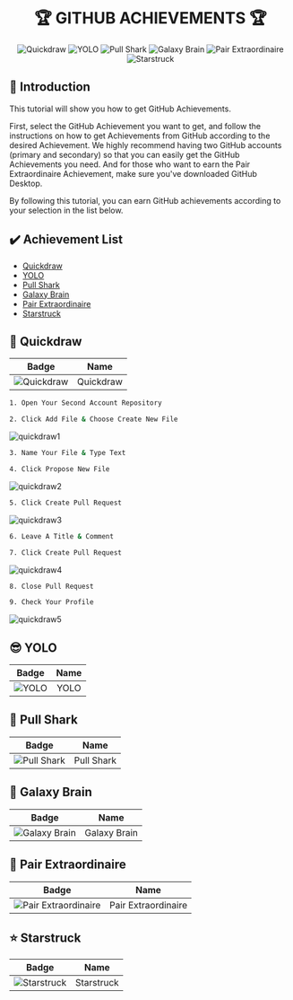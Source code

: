 <h1 align="center">🏆 GITHUB ACHIEVEMENTS 🏆</h1>

<div align="center">
  <img src="https://github.githubassets.com/images/modules/profile/achievements/quickdraw-default.png" alt="Quickdraw" />
  <img src="https://github.githubassets.com/images/modules/profile/achievements/yolo-default.png" alt="YOLO" />
  <img src="https://github.githubassets.com/images/modules/profile/achievements/pull-shark-default.png" alt="Pull Shark" />
  <img src="https://github.githubassets.com/images/modules/profile/achievements/galaxy-brain-default.png" alt="Galaxy Brain" />
  <img src="https://github.githubassets.com/images/modules/profile/achievements/pair-extraordinaire-default.png" alt="Pair Extraordinaire" />
  <img src="https://github.githubassets.com/images/modules/profile/achievements/starstruck-default.png" alt="Starstruck" />
</div>

## 👏 Introduction

This tutorial will show you how to get GitHub Achievements.

First, select the GitHub Achievement you want to get, and follow the instructions on how to get Achievements from GitHub according to the desired Achievement. We highly recommend having two GitHub accounts (primary and secondary) so that you can easily get the GitHub Achievements you need. And for those who want to earn the Pair Extraordinaire Achievement, make sure you've downloaded GitHub Desktop.

By following this tutorial, you can earn GitHub achievements according to your selection in the list below.

## ✔️ Achievement List
- [Quickdraw](#quickdraw)
- [YOLO](#yolo)
- [Pull Shark](#pullShark)
- [Galaxy Brain](#galaxyBrain)
- [Pair Extraordinaire](#pairExtraordinaire)
- [Starstruck](#starstruck)

<h2 id="quickdraw">🤠 Quickdraw</h2>

| Badge | Name |
| :-: | :-: |
| ![Quickdraw](https://github.githubassets.com/images/modules/profile/achievements/quickdraw-default.png) | Quickdraw |

```bash
1. Open Your Second Account Repository
```
```bash
2. Click Add File & Choose Create New File
```
![quickdraw1](https://github.com/dimmasyusuf/github-achievements/blob/main/images/quickdraw1.png)
```bash
3. Name Your File & Type Text
```
```bash
4. Click Propose New File
```
![quickdraw2](https://github.com/dimmasyusuf/github-achievements/blob/main/images/quickdraw2.png)
```bash
5. Click Create Pull Request
```
![quickdraw3](https://github.com/dimmasyusuf/github-achievements/blob/main/images/quickdraw3.png)
```bash
6. Leave A Title & Comment
```
```bash
7. Click Create Pull Request
```
![quickdraw4](https://github.com/dimmasyusuf/github-achievements/blob/main/images/quickdraw4.png)
```bash
8. Close Pull Request
```
```bash
9. Check Your Profile
```
![quickdraw5](https://github.com/dimmasyusuf/github-achievements/blob/main/images/quickdraw5.png)

<h2 id="yolo">😎 YOLO</h2>

| Badge | Name |
| :-: | :-: |
| ![YOLO](https://github.githubassets.com/images/modules/profile/achievements/yolo-default.png) | YOLO |

<h2 id="pullShark">🦈 Pull Shark</h2>

| Badge | Name |
| :-: | :-: |
| ![Pull Shark](https://github.githubassets.com/images/modules/profile/achievements/pull-shark-default.png) | Pull Shark |

<h2 id="galaxyBrain">🧠 Galaxy Brain</h2>

| Badge | Name |
| :-: | :-: |
| ![Galaxy Brain](https://github.githubassets.com/images/modules/profile/achievements/galaxy-brain-default.png) | Galaxy Brain |

<h2 id="pairExtraordinaire">🥜 Pair Extraordinaire</h2>

| Badge | Name |
| :-: | :-: |
| ![Pair Extraordinaire](https://github.githubassets.com/images/modules/profile/achievements/pair-extraordinaire-default.png) | Pair Extraordinaire |

<h2 id="starstruck">⭐ Starstruck</h2>

| Badge | Name |
| :-: | :-: |
| ![Starstruck](https://github.githubassets.com/images/modules/profile/achievements/starstruck-default.png) | Starstruck |
